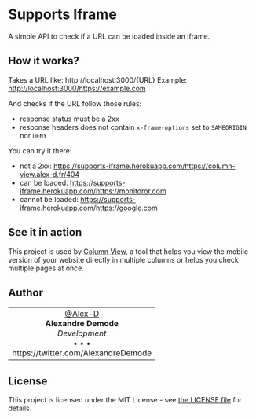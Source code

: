 # Supports Iframe

A simple API to check if a URL can be loaded inside an iframe.


## How it works?

Takes a URL like: http://localhost:3000/{URL}
Example: <http://localhost:3000/https://example.com>

And checks if the URL follow those rules:

- response status must be a 2xx
- response headers does not contain `x-frame-options` set to `SAMEORIGIN` nor `DENY`

You can try it there:

- not a 2xx: <https://supports-iframe.herokuapp.com/https://column-view.alex-d.fr/404>
- can be loaded: <https://supports-iframe.herokuapp.com/https://monitoror.com>
- cannot be loaded: <https://supports-iframe.herokuapp.com/https://google.com>


## See it in action

This project is used by [Column View](https://column-view.alex-d.fr), a tool that helps you view the mobile version of your website directly in multiple columns or helps you check multiple pages at once.


## Author

<table>
<tbody>
  <tr width="100%">
    <td align="center" width="100%">
      <a href="https://github.com/Alex-D">
        <img src="https://avatars2.githubusercontent.com/u/426843?s=150&v=4" alt=""><br>
        @Alex-D
      </a> <br>
      <strong>Alexandre Demode</strong><br>
      <em>Development</em><br>
      &bull; &bull; &bull;<br>
      https://twitter.com/AlexandreDemode
    </td>
  </tr>
</tbody>
</table>


## License

This project is licensed under the MIT License - see [the LICENSE file](LICENSE) for details.
